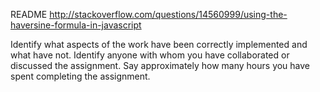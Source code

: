 README
http://stackoverflow.com/questions/14560999/using-the-haversine-formula-in-javascript

Identify what aspects of the work have been correctly implemented and what have not.
Identify anyone with whom you have collaborated or discussed the assignment.
Say approximately how many hours you have spent completing the assignment.